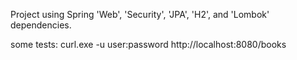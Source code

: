 Project using Spring 'Web', 'Security', 'JPA', 'H2', and 'Lombok' dependencies.

some tests:
curl.exe -u user:password http://localhost:8080/books
